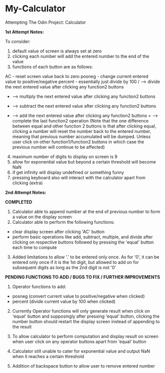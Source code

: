 # My-Calculator
Attempting The Odin Project: Calculator 

**1st Attempt Notes:**

To consider:
1) default value of screen is always set at zero
2) clicking each number will add the entered number to the end of the value
3) functions of each button are as follows:

AC - reset screen value back to zero
posneg - change current entered value to positive/negative
percent - essentially just divide by 100
/ --> divide the next entered value after clicking any function2 buttons
* --> multiply the next entered value after clicking any function2 buttons
- --> subtract the next entered value after clicking any function2 buttons
+ --> add the next entered value after clicking any function2 buttons
= --> complete the last function2 operation
(Note that the one difference between equal and other function 2 buttons is that after clicking equal, clicking a number will reset the number back to the entered number, meaning that previous number accumulated will be dumped. Unless user click on other function1/function2 buttons in which case the previous number will continue to be affected)

4) maximum number of digits to display on screen is 9
5) allow for exponential value but beyond a certain threshold will become NaN
6) if get infinity will display undefined or something funny
7) pressing keyboard also will interact with the calculator apart from clicking (extra)

**2nd Attempt Notes:**

****COMPLETED****

1) Calculator able to append number at the end of previous number to form a value on the display screen
2) Calculator able to perform the following functions:
- clear display screen after clicking 'AC' button
- perform basic operations like add, subtract, multiple, and divide after clicking on respective buttons followed by pressing the 'equal' button each time to compute
3) Added limitations to allow '.' to be entered only once. As for '0', it can be entered only once if it is the 1st digit, but allowed to add on for subsequent digits as long as the 2nd digit is not '0'

****PENDING FUNCTIONS TO ADD / BUGS TO FIX / FURTHER IMPROVEMENTS****

1) Operator functions to add:
- posneg (convert current value to positive/negative when clicked)
- percent (divide current value by 100 when clicked)
  
2) Currently Operator functions will only generate result when click on 'equal' button and supposingly after pressing 'equal' button, clicking the number button should restart the display screen instead of appending to the result

3) To allow calculator to perform computation and display result on screen when user click on any operator buttons apart from 'equal' button

4) Calculator still unable to cater for exponential value and output NaN when it reaches a certain threshold

5) Addition of backspace button to allow user to remove entered number
